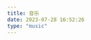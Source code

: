 ```yaml
---
title: 音乐
date: 2023-07-28 16:52:26
type: "music"
---
```

<div id="aplayer-oSEOhviA" class="aplayer aplayer-tag-marker meting-tag-marker" data-id="2349317604" data-server="netease" data-type="playlist" data-mode="random" data-autoplay="false" data-listmaxheight="340px" data-preload="auto" data-theme="#e3f2f5" data-volume="0.4" mutex="true"></div>
